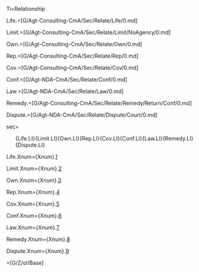 Ti=Relationship

Life.=[G/Agt-Consulting-CmA/Sec/Relate/Life/0.md]

Limit.=[G/Agt-Consulting-CmA/Sec/Relate/Limit/NoAgency/0.md]

Own.=[G/Agt-Consulting-CmA/Sec/Relate/Own/0.md]

Rep.=[G/Agt-Consulting-CmA/Sec/Relate/Rep/0.md]

Cov.=[G/Agt-Consulting-CmA/Sec/Relate/Cov/0.md]

Conf.=[G/Agt-NDA-CmA/Sec/Relate/Conf/0.md]

Law.=[G/Agt-NDA-CmA/Sec/Relate/Law/0.md]

Remedy.=[G/Agt-Consulting-CmA/Sec/Relate/Remedy/Return/Conf/0.md]

Dispute.=[G/Agt-NDA-CmA/Sec/Relate/Dispute/Court/0.md]

sec=<ol>{Life.LI}{Limit.LI}{Own.LI}{Rep.LI}{Cov.LI}{Conf.LI}{Law.LI}{Remedy.LI}{Dispute.LI}</ol>

Life.Xnum={Xnum}.<a href="#Relate.Life.Sec" class="xref">1</a>

Limit.Xnum={Xnum}.<a href="#Relate.Limit.Sec" class="xref">2</a>

Own.Xnum={Xnum}.<a href="#Relate.Own.Sec" class="xref">3</a>

Rep.Xnum={Xnum}.<a href="#Relate.Rep.Sec" class="xref">4</a>

Cov.Xnum={Xnum}.<a href="#Relate.Cov.Sec" class="xref">5</a>

Conf.Xnum={Xnum}.<a href="#Relate.Conf.Sec" class="xref">6</a>

Law.Xnum={Xnum}.<a href="#Relate.Law.Sec" class="xref">7</a>

Remedy.Xnum={Xnum}.<a href="#Relate.Remedy.Sec" class="xref">8</a>

Dispute.Xnum={Xnum}.<a href="#Relate.Dispute.Sec" class="xref">9</a>

=[G/Z/ol/Base]
